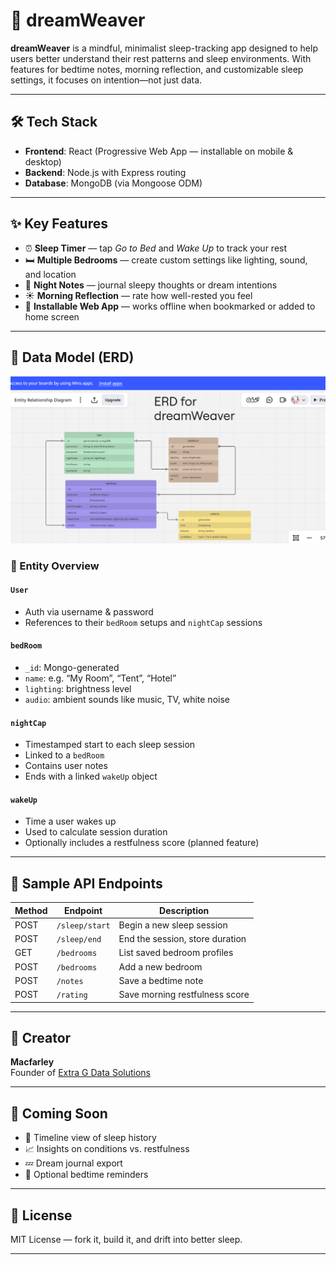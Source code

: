 # 🌙 dreamWeaver

**dreamWeaver** is a mindful, minimalist sleep-tracking app designed to help users better understand their rest patterns and sleep environments. With features for bedtime notes, morning reflection, and customizable sleep settings, it focuses on intention—not just data.

---

## 🛠️ Tech Stack

- **Frontend**: React (Progressive Web App — installable on mobile & desktop)
- **Backend**: Node.js with Express routing
- **Database**: MongoDB (via Mongoose ODM)

---

## ✨ Key Features

- ⏰ **Sleep Timer** — tap *Go to Bed* and *Wake Up* to track your rest
- 🛏️ **Multiple Bedrooms** — create custom settings like lighting, sound, and location
- 📝 **Night Notes** — journal sleepy thoughts or dream intentions
- ☀️ **Morning Reflection** — rate how well-rested you feel
- 📱 **Installable Web App** — works offline when bookmarked or added to home screen

---

## 🧬 Data Model (ERD)

![dreamWeaver ERD](/public/dreamWeaver-ERD.png)

### 🔑 Entity Overview

#### `User`
- Auth via username & password
- References to their `bedRoom` setups and `nightCap` sessions

#### `bedRoom`
- `_id`: Mongo-generated  
- `name`: e.g. “My Room”, “Tent”, “Hotel”  
- `lighting`: brightness level  
- `audio`: ambient sounds like music, TV, white noise

#### `nightCap`
- Timestamped start to each sleep session  
- Linked to a `bedRoom`  
- Contains user notes  
- Ends with a linked `wakeUp` object

#### `wakeUp`
- Time a user wakes up  
- Used to calculate session duration  
- Optionally includes a restfulness score (planned feature)

---

## 🧪 Sample API Endpoints

| Method | Endpoint         | Description                     |
|--------|------------------|---------------------------------|
| POST   | `/sleep/start`   | Begin a new sleep session       |
| POST   | `/sleep/end`     | End the session, store duration |
| GET    | `/bedrooms`      | List saved bedroom profiles     |
| POST   | `/bedrooms`      | Add a new bedroom               |
| POST   | `/notes`         | Save a bedtime note             |
| POST   | `/rating`        | Save morning restfulness score  |

---

## 👤 Creator

**Macfarley**  
Founder of [Extra G Data Solutions](https://www.linkedin.com/in/travis-mccoy-630775b9/)

---

## 🚧 Coming Soon

- 🧭 Timeline view of sleep history  
- 📈 Insights on conditions vs. restfulness  
- 💤 Dream journal export  
- 🔔 Optional bedtime reminders

---

## 📄 License

MIT License — fork it, build it, and drift into better sleep.

---

